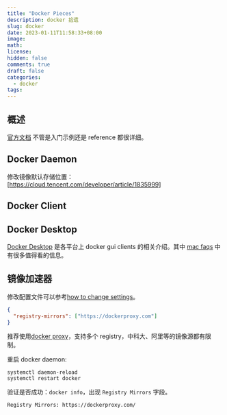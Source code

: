 ```yaml
---
title: "Docker Pieces"
description: docker 拾遗
slug: docker
date: 2023-01-11T11:58:33+08:00
image:
math:
license:
hidden: false
comments: true
draft: false
categories:
  - docker
tags:
---
```


## 概述

[官方文档](https://docs.docker.com/) 不管是入门示例还是 reference 都很详细。

## Docker Daemon

修改镜像默认存储位置：[https://cloud.tencent.com/developer/article/1835999]

## Docker Client

## Docker Desktop

[Docker Desktop](https://docs.docker.com/desktop/) 是各平台上 docker gui clients 的相关介绍。其中 [mac faqs](https://docs.docker.com/desktop/faqs/macfaqs/) 中有很多值得看的信息。

## 镜像加速器

修改配置文件可以参考[how to change settings](https://docs.docker.com/desktop/settings/mac/)。

```json
{
  "registry-mirrors": ["https://dockerproxy.com"]
}
```

推荐使用[docker proxy](https://dockerproxy.com/)，支持多个 registry，中科大、阿里等的镜像源都有限制。

重启 docker daemon:

```shell
systemctl daemon-reload
systemctl restart docker
```

验证是否成功：`docker info`，出现 `Registry Mirrors` 字段。

```html
Registry Mirrors: https://dockerproxy.com/
```
